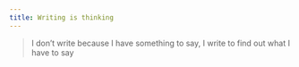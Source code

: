 ```yaml
---
title: Writing is thinking
---
```

> I don’t write because I have something to say, I write to find out what I have to say  
